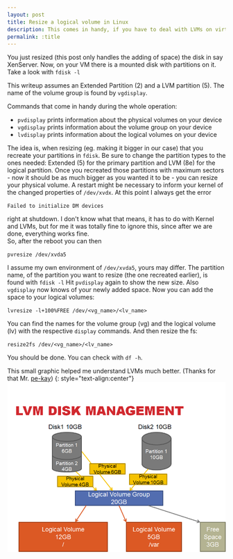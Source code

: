 ```yaml
---
layout: post
title: Resize a logical volume in Linux
description: This comes in handy, if you have to deal with LVMs on virtual machines.
permalink: :title
---
```


You just resized (this post only handles the adding of space) the disk in say XenServer. Now, on your VM there is a mounted disk with partitions on it.
Take a look with `fdisk -l`

This writeup assumes an Extended Partition (2) and a LVM partition (5). The name of the volume group is found by `vgdisplay`.

Commands that come in handy during the whole operation:
  * `pvdisplay` prints information about the physical volumes on your device
  * `vgdisplay` prints information about the volume group on your device
  * `lvdisplay` prints information about the logical volumes on your device

The idea is, when resizing (eg. making it bigger in our case) that you recreate your partitions in `fdisk`. Be sure to change the partition types to the ones needed: Extended (5) for the primary partition and LVM (8e) for the logical partition. Once you recreated those partitions with maximum sectors - now it should be as much bigger as you wanted it to be - you can resize your physical volume. A restart might be necessary to inform your kernel of the changed properties of `/dev/xvdx`. At this point I always get the error 
```
Failed to initialize DM devices
```
 right at shutdown. I don't know what that means, it has to do with Kernel and LVMs, but for me it was totally fine to ignore this, since after we are done, everything works fine.  
So, after the reboot you can then  
```
pvresize /dev/xvda5
```
I assume my own environment of `/dev/xvda5`, yours may differ. The partition name, of the partition you want to resize (the one recreated earlier), is found with `fdisk -l`
Hit `pvdisplay` again to show the new size. Also `vgdisplay` now knows of your newly added space.
Now you can add the space to your logical volumes:  
```
lvresize -l+100%FREE /dev/<vg_name>/<lv_name>
```
You can find the names for the volume group (vg) and the logical volume (lv) with the respective `display` commands. 
And then resize the fs:   
```
resize2fs /dev/<vg_name>/<lv_name>
```

You should be done. You can check with `df -h`.

This small graphic helped me understand LVMs much better.
(Thanks for that Mr. [pe-kay](https://pe-kay.blogspot.com/2013/04/linux-lvm-explained.html))
{: style="text-align:center"}
![Sensei](/assets/images/lvm_explained.png)
